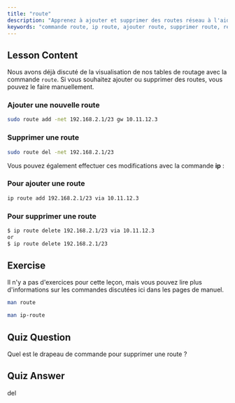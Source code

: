 ```yaml
---
title: "route"
description: "Apprenez à ajouter et supprimer des routes réseau à l'aide des commandes Linux route et ip. Comprenez la gestion de la table de routage pour les utilisateurs débutants et intermédiaires."
keywords: "commande route, ip route, ajouter route, supprimer route, réseau Linux, table de routage, tutoriel Linux, guide débutant"
---
```


## Lesson Content

Nous avons déjà discuté de la visualisation de nos tables de routage avec la commande `route`. Si vous souhaitez ajouter ou supprimer des routes, vous pouvez le faire manuellement.

### Ajouter une nouvelle route

```bash
sudo route add -net 192.168.2.1/23 gw 10.11.12.3
```

### Supprimer une route

```bash
sudo route del -net 192.168.2.1/23
```

Vous pouvez également effectuer ces modifications avec la commande **ip** :

### Pour ajouter une route

```bash
ip route add 192.168.2.1/23 via 10.11.12.3
```

### Pour supprimer une route

```bash
$ ip route delete 192.168.2.1/23 via 10.11.12.3
or
$ ip route delete 192.168.2.1/23
```

## Exercise

Il n'y a pas d'exercices pour cette leçon, mais vous pouvez lire plus d'informations sur les commandes discutées ici dans les pages de manuel.

```bash
man route
```

```bash
man ip-route
```

## Quiz Question

Quel est le drapeau de commande pour supprimer une route ?

## Quiz Answer

del
